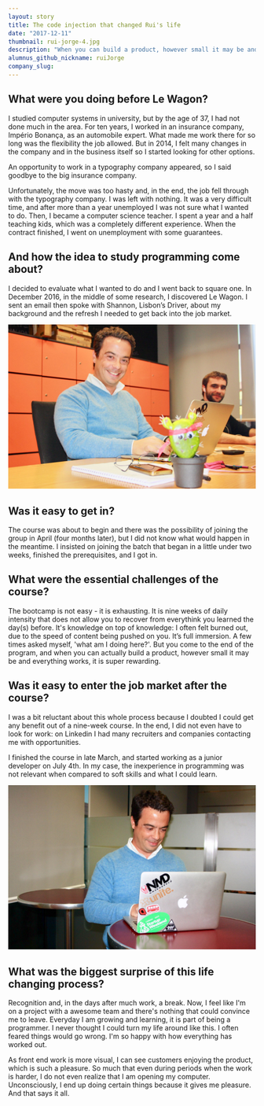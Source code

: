 ```yaml
---
layout: story
title: The code injection that changed Rui's life
date: "2017-12-11"
thumbnail: rui-jorge-4.jpg
description: "When you can build a product, however small it may be and everything works, it is super rewarding."
alumnus_github_nickname: ruiJorge
company_slug:
---
```


## What were you doing before Le Wagon?

I studied computer systems in university, but by the age of 37, I had not done much in the area. For ten years, I worked in an insurance company, Império Bonança, as an automobile expert. What made me work there for so long was the flexibility the job allowed. But in 2014, I felt many changes in the company and in the business itself so I started looking for other options.

An opportunity to work in a typography company appeared, so I said goodbye to the big insurance company.

Unfortunately, the move was too hasty and, in the end, the job fell through with the typography company.  I was left with nothing. It was a very difficult time, and after more than a year unemployed I was not sure what I wanted to do. Then, I became a computer science teacher. I spent a year and a half teaching kids, which was a completely different experience.  When the contract finished, I went on unemployment with some guarantees.

## And how the idea to study programming come about?

I decided to evaluate what I wanted to do and I went back to square one. In December 2016, in the middle of some research, I discovered Le Wagon. I sent an email then spoke with Shannon, Lisbon’s Driver, about my background and the refresh I needed to get back into the job market.

<p><img src="https://raw.githubusercontent.com/lewagon/www-images/master/stories/rui-jorge-1.jpg" alt="Rui Jorge, Le Wagon Lisbon alumni"></p>

## Was it easy to get in?

The course was about to begin and there was the possibility of joining the group in April (four months later), but I did not know what would happen in the meantime. I insisted on joining the batch that began in a little under two weeks, finished the prerequisites, and I got in.

## What were the essential challenges of the course?

The bootcamp is not easy - it is exhausting. It is nine weeks of daily intensity that does not allow you to recover from everythink you learned the day(s) before. It's knowledge on top of knowledge: I often felt burned out, due to the speed of content being pushed on you.  It’s full immersion.  A few times asked myself, 'what am I doing here?'.  But you come to the end of the program, and when you can actually build a product, however small it may be and everything works, it is super rewarding.

## Was it easy to enter the job market after the course?

I was a bit reluctant about this whole process because I doubted I could get any benefit out of a nine-week course. In the end, I did not even have to look for work: on Linkedin I had many recruiters and companies contacting me with opportunities.

I finished the course in late March, and started working as a junior developer on July 4th. In my case, the inexperience in programming was not relevant when compared to soft skills and what I could learn.

<p><img src="https://raw.githubusercontent.com/lewagon/www-images/master/stories/rui-jorge-3.jpg" alt="Rui Jorge, Le Wagon Lisbon alumni"></p>

## What was the biggest surprise of this life changing process?

Recognition and, in the days after much work, a break. Now, I feel like I'm on a project with a awesome team and there's nothing that could convince me to leave. Everyday I am growing and learning, it is part of being a programmer. I never thought I could turn my life around like this.  I often feared things would go wrong. I'm so happy with how everything has worked out.

As front end work is more visual, I can see customers enjoying the product, which is such a pleasure.  So much that even during periods when the work is harder, I do not even realize that I am opening my computer. Unconsciously, I end up doing certain things because it gives me pleasure. And that says it all. 